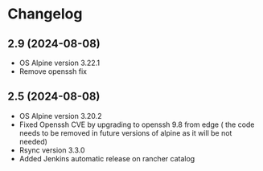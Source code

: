 # Changelog

## 2.9 (2024-08-08)

- OS Alpine version 3.22.1
- Remove openssh fix


## 2.5 (2024-08-08)

- OS Alpine version 3.20.2
- Fixed Openssh CVE by upgrading to openssh 9.8 from edge ( the code needs to be removed in future versions of alpine as it will be not needed)
- Rsync version 3.3.0
- Added Jenkins automatic release on rancher catalog

